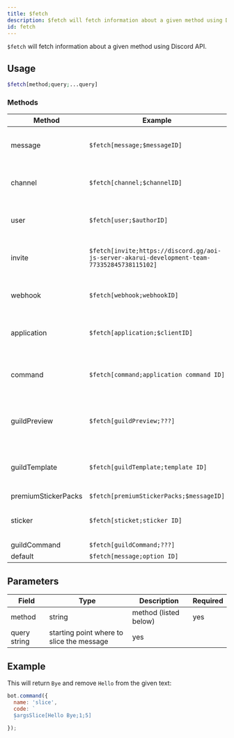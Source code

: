 ```yaml
---
title: $fetch 
description: $fetch will fetch information about a given method using Discord API.
id: fetch
---
```


`$fetch` will fetch information about a given method using Discord API.

## Usage

```php
$fetch[method;query;...query]
```
### Methods

| Method     | Example    | Description                                        | Required |
|------------|---------|----------------------------------------------------|----------|
| message       | `$fetch[message;$messageID]` | Retrieve information about a message                             | yes      |
| channel      | `$fetch[channel;$channelID]`  | Retrieve information about a channel         | no       |
| user         | `$fetch[user;$authorID]`  | Retrieve information about an user                    | yes      |
| invite         | `$fetch[invite;https://discord.gg/aoi-js-server-akarui-development-team-773352845738115102]`  | Retrieve information about an invite                    | yes      |
| webhook         | `$fetch[webhook;webhookID]`  | Retrieve information about a webhook                    | yes      |
| application         | `$fetch[application;$clientID]`  | Retrieve information about an application                    | yes      |
| command         | `$fetch[command;application command ID]`  | Retrieve information about an application command                    | yes      |
| guildPreview         | `$fetch[guildPreview;???]`  | Retrieve information about a guild preview                    | yes      |
| guildTemplate         | `$fetch[guildTemplate;template ID]`  | Retrieve information about a guild template                    | yes      |
| premiumStickerPacks         | `$fetch[premiumStickerPacks;$messageID]`  | ???                    | yes      |
| sticker         | `$fetch[sticket;sticker ID]`  | Retrieve information about a sticker                     | yes      |
| guildCommand         | `$fetch[guildCommand;???]`  | ???                    | yes      |
| default         | `$fetch[message;option ID]`  | ???                    | yes      |

## Parameters 


| Field     | Type    | Description                                        | Required |
|-----------|---------|----------------------------------------------------|----------|
| method    | string  | method (listed below)                              | yes      |
| query      string  | starting point where to slice the message          | yes      |


## Example

This will return `Bye` and remove `Hello` from the given text:

```javascript
bot.command({
  name: 'slice',
  code: `
  $argsSlice[Hello Bye;1;5]
  `
});
```
